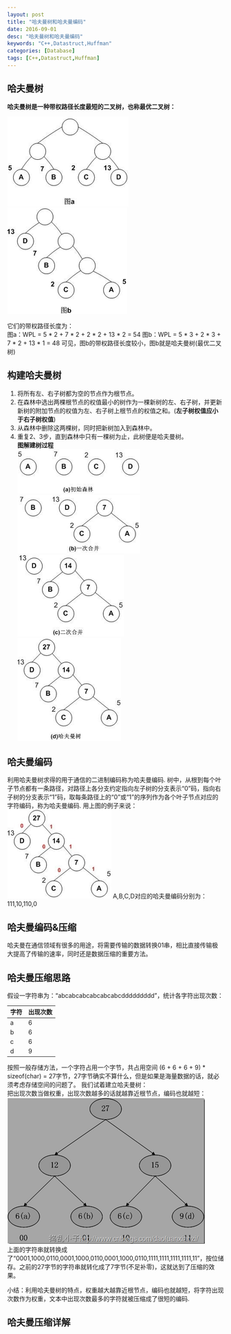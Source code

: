 ```yaml
---
layout: post
title: "哈夫曼树和哈夫曼编码"
date: 2016-09-01
desc: "哈夫曼树和哈夫曼编码"
keywords: "C++,Datastruct,Huffman"
categories: [Database]
tags: [C++,Datastruct,Huffman]
---
```


## 哈夫曼树
**哈夫曼树是一种带权路径长度最短的二叉树，也称最优二叉树：**  

![alt text](/../static/img/blog/Huffman/picture_a.png "Huffman")  ![alt text](/../static/img/blog/Huffman/picture_b.png "Huffman")  

它们的带权路径长度为：  
图a：WPL = 5 * 2 + 7 * 2 + 2 * 2 + 13 * 2 = 54
图b：WPL = 5 * 3 + 2 * 3 + 7 * 2 + 13 * 1 = 48
可见，图b的带权路径长度较小，图b就是哈夫曼树(最优二叉树)  
## 构建哈夫曼树  
1. 将所有左、右子树都为空的节点作为根节点。  
2. 在森林中选出两棵根节点的权值最小的树作为一棵新树的左、右子树，并更新新树的附加节点的权值为左、右子树上根节点的权值之和。(**左子树权值应小于右子树权值**)  
3. 从森林中删除这两棵树，同时把新树加入到森林中。  
4. 重复2、3步，直到森林中只有一棵树为止，此树便是哈夫曼树。  
**图解建树过程**  
![alt text](/../static/img/blog/Huffman/buildtree_1.png "Huffman")  ![alt text](/../static/img/blog/Huffman/buildtree_2.png "Huffman")  
![alt text](/../static/img/blog/Huffman/buildtree_3.png "Huffman")  ![alt text](/../static/img/blog/Huffman/buildtree_4.png "Huffman")

## 哈夫曼编码
利用哈夫曼树求得的用于通信的二进制编码称为哈夫曼编码.
树中，从根到每个叶子节点都有一条路径，对路径上各分支约定指向左子树的分支表示“0”码，指向右子树的分支表示“1”码，取每条路径上的“0”或“1”的序列作为各个叶子节点对应的字符编码，称为哈夫曼编码.
用上图的例子来说：  
![alt text](/../static/img/blog/Huffman/huffman_code.png "Huffman")
A,B,C,D对应的哈夫曼编码分别为：111,10,110,0  

## 哈夫曼编码&压缩
哈夫曼在通信领域有很多的用途，将需要传输的数据转换01串，相比直接传输极大提高了传输的速率，同时还是数据压缩的重要方法。  
## 哈夫曼压缩思路  
假设一字符串为：“abcabcabcabcabcabcddddddddd”，统计各字符出现次数：  

| 字符 | 出现次数 |
| ---- | -------- |
| a    | 6        |
| b    | 6        |
| c    | 6        |
| d    | 9        |

按照一般存储方法，一个字符占用一个字节，共占用空间 (6 + 6 + 6 + 9) * sizeof(char) = 27字节，27字节确实不算什么，但是如果是海量数据的话，就必须考虑存储空间的问题了。
我们试着建立哈夫曼树：  
把出现次数当做权重，出现次数越多的话就越靠近根节点，编码也就越短：  
![alt text](/../static/img/blog/Huffman/huffman_code_1.PNG "Huffman")  
上面的字符串就转换成了“0001,1000,0110,0001,1000,0110,0001,1000,0110,1111,1111,1111,1111,11”，按位储存。之前的27字节的字符串就转化成了7字节(不足补零)，这就达到了压缩的效果。  

小结：利用哈夫曼树的特点，权重越大越靠近根节点，编码也就越短，将字符出现次数作为权重，文本中出现次数最多的字符就被压缩成了很短的编码.

## 哈夫曼压缩详解  
